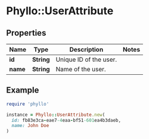 # Phyllo::UserAttribute

## Properties

| Name | Type | Description | Notes |
| ---- | ---- | ----------- | ----- |
| **id** | **String** | Unique ID of the user. |  |
| **name** | **String** | Name of the user. |  |

## Example

```ruby
require 'phyllo'

instance = Phyllo::UserAttribute.new(
  id: fb83e3ca-eae7-4eaa-bf51-601ea4b3daeb,
  name: John Doe
)
```

